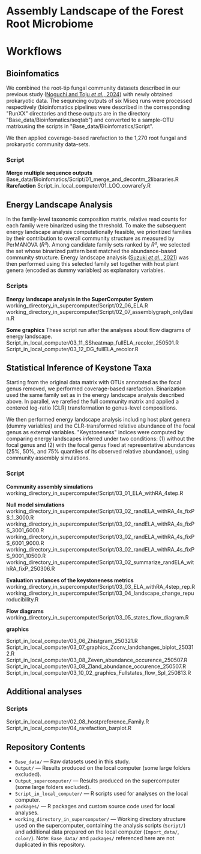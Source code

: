 # Assembly Landscape of the Forest Root Microbiome

# Workflows

## Bioinfomatics
We combined the root-tip fungal community datasets described in our previous study ([Noguchi and Toju *et al.*, 2024](https://doi.org/10.1002/ecm.1469)) with newly obtained prokaryotic data. The sequncing outputs of six Miseq runs were processed respectively (bioinfomatics pipelines were described in the corresponding "RunXX" directories and these outputs are in the directory "Base_data/Bioinfomatics/seqtab") and converted to a sample-OTU matrixusing the scripts in "Base_data/Bioinfomatics/Script".

We then applied coverage-based rarefaction to the 1,270 root fungal and prokaryotic community data-sets.

### Script
**Merge multiple sequence outputs**
Base_data/Bioinfomatics/Script/01_merge_and_decontm_2libararies.R
**Rarefaction**
Script_in_local_computer/01_LOO_covrarefy.R

## Energy Landscape Analysis

 In the family-level taxonomic composition matrix, relative read counts for each family were binarized using the threshold. To make the subsequent energy landscape analysis computationally feasible, we prioritized families by their contribution to overall community structure as measured by PerMANOVA (*R²*). Among candidate family sets ranked by *R²*, we selected the set whose binarized pattern best matched the abundance-based community structure. Energy landscape analysis ([Suzuki *et al.*, 2021](https://doi.org/10.1002/ecm.1469)) was then performed using this selected family set together with host plant genera (encoded as dummy variables) as explanatory variables.

### Scripts
**Energy landscape analysis in the SuperComputer System**
working_directory_in_supercomputer/Script/02_06_ELA.R
working_directory_in_supercomputer/Script/02_07_assemblygraph_onlyBasin.R

**Some graphics**
These script run after the analyses about flow diagrams of energy landscape.
Script_in_local_computer/03_11_SSheatmap_fullELA_recolor_250501.R Script_in_local_computer/03_12_DG_fullELA_recolor.R

## Statistical Inference of Keystone Taxa


Starting from the original data matrix with OTUs annotated as the focal genus removed, we performed coverage-based rarefaction. Binarization used the same family set as in the energy landscape analysis described above. In parallel, we rarefied the full community matrix and applied a centered log-ratio (CLR) transformation to genus-level compositions. 


We then performed energy landscape analysis including host plant genera (dummy variables) and the CLR-transformed relative abundance of the focal genus as external variables. "Keystoneness" indices were computed by comparing energy landscapes inferred under two conditions: (1) without the focal genus and (2) with the focal genus fixed at representative abundances (25%, 50%, and 75% quantiles of its observed relative abundance), using community assembly simulations.

### Script
**Community assembly simulations**
working_directory_in_supercomputer/Script/03_01_ELA_withRA_4step.R

**Null model simulations**
working_directory_in_supercomputer/Script/03_02_randELA_withRA_4s_fixPS_1_3000.R
working_directory_in_supercomputer/Script/03_02_randELA_withRA_4s_fixPS_3001_6000.R
working_directory_in_supercomputer/Script/03_02_randELA_withRA_4s_fixPS_6001_9000.R
working_directory_in_supercomputer/Script/03_02_randELA_withRA_4s_fixPS_9001_10500.R
working_directory_in_supercomputer/Script/03_02_summarize_randELA_withRA_fixP_250306.R

**Evaluation variances of the keystoneness metrics**
working_directory_in_supercomputer/Script/03_03_ELA_withRA_4step_rep.R
working_directory_in_supercomputer/Script/03_04_landscape_change_repuroducibility.R

**Flow diagrams**
working_directory_in_supercomputer/Script/03_05_states_flow_diagram.R

**graphics**

Script_in_local_computer/03_06_Zhistgram_250321.R Script_in_local_computer/03_07_graphics_Zconv_landchanges_biplot_250312.R Script_in_local_computer/03_08_Zeven_abundance_occurence_250507.R Script_in_local_computer/03_08_Zland_abundance_occurence_250507.R Script_in_local_computer/03_10_02_graphics_Fullstates_flow_Spl_250813.R 


## Additional analyses
### Scripts

Script_in_local_computer/02_08_hostpreference_Family.R
Script_in_local_computer/04_rarefaction_barplot.R

## Repository Contents


- `Base_data/` — Raw datasets used in this study.
- `Output/` — Results produced on the local computer (some large folders excluded).
- `Output_supercomputer/` — Results produced on the supercomputer (some large folders excluded).
- `Script_in_local_computer/` — R scripts used for analyses on the local computer.
- `packages/` — R packages and custom source code used for local analyses.
- `working_directory_in_supercomputer/` — Working directory structure used on the supercomputer, containing the analysis scripts (`Script/`) and additional data prepared on the local computer (`Import_data/`, `color/`). Note: `Base_data/` and `packages/` referenced here are not duplicated in this repository.

